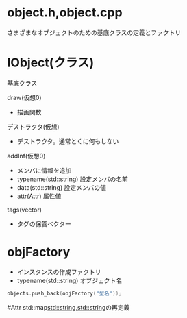 # object.h,object.cpp
さまざまなオブジェクトのための基底クラスの定義とファクトリ

# IObject(クラス)
基底クラス

draw(仮想0)
- 描画関数

デストラクタ(仮想)
- デストラクタ。通常とくに何もしない

addInf(仮想0)
- メンバに情報を追加
- typename(std::string) 設定メンバの名前
- data(std::string) 設定メンバの値
- attr(Attr) 属性値

tags(vector<strings>)
- タグの保管ベクター

# objFactory
- インスタンスの作成ファクトリ
- typename(std::string) オブジェクト名
~~~C++
objects.push_back(objFactory("型名"));
~~~

#Attr
std::map<std::string,std::string>の再定義